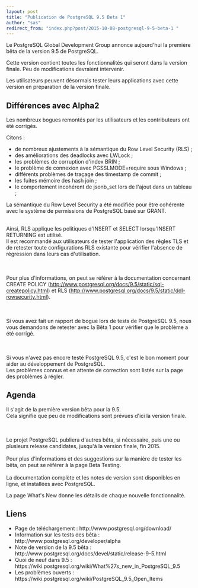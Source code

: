 ```yaml
---
layout: post
title: "Publication de PostgreSQL 9.5 Beta 1"
author: "sas"
redirect_from: "index.php?post/2015-10-08-postgresql-9-5-beta-1 "
---
```




Le PostgreSQL Global Development Group annonce aujourd'hui la première bêta de la version 9.5 de PostgreSQL.

Cette version contient toutes les fonctionnalités qui seront dans la version finale. Peu de modifications devraient intervenir.

Les utilisateurs peuvent désormais tester leurs applications avec cette version en préparation de la version finale.

<h2>Différences avec Alpha2</h2>

Les nombreux bogues remontés par les utilisateurs et les contributeurs ont été corrigés.

Citons :

<ul>

<li> de nombreux ajustements à la sémantique du Row Level Security (RLS) ;

</li>

<li> des améliorations des deadlocks avec LWLock ;

</li>

<li> les problèmes de corruption d'index BRIN ;

</li>

<li> le problème de connexion avec PGSSLMODE=require sous Windows ;

</li>

<li> différents problèmes de traçage des timestamp de commit ;

</li>

<li> les fuites mémoire des hash join ;

</li>

<li> le comportement incohérent de jsonb_set lors de l'ajout dans un tableau ;

</li>

</ul>

La sémantique du Row Level Security a été modifiée pour être cohérente avec le système de permissions de PostgreSQL basé sur GRANT.

<br />Ainsi, RLS applique les politiques d'INSERT et SELECT lorsqu'INSERT RETURNING est utilisé.<br />Il est recommandé aux utilisateurs de tester l'application des rêgles TLS et de retester toute configurations RLS existante pour vérifier l'absence de régression dans leurs cas d'utilisation.

<br /><br />Pour plus d'informations, on peut se référer à la documentation concernant CREATE POLICY (http://www.postgresql.org/docs/9.5/static/sql-createpolicy.html) et RLS (http://www.postgresql.org/docs/9.5/static/ddl-rowsecurity.html).

<br /><br />Si vous avez fait un rapport de bogue lors de tests de PostgreSQL 9.5, nous vous demandons de retester avec la Bêta 1 pour vérifier que le problème a été corrigé.

<br /><br />Si vous n'avez pas encore testé PostgreSQL 9.5, c'est le bon moment pour aider au développement de PostgreSQL. <br />Les problèmes connus et en attente de correction sont listés sur la page des problèmes à régler.

<h2>Agenda</h2>

Il s'agit de la première version bêta pour la 9.5. <br />Cela signifie que peu de modifications sont prévues d'ici la version finale.

<br /><br />Le projet PostgreSQL publiera d'autres bêta, si nécessaire, puis une ou plusieurs release candidates, jusqu'à la version finale, fin 2015.<br /><br />Pour plus d'informations et des suggestions sur la manière de tester les bêta, on peut se référer à la page Beta Testing.<br /><br />La documentation complète et les notes de version sont disponibles en ligne, et installées avec PostgreSQL.

La page What's New donne les détails de chaque nouvelle fonctionnalité.

<h2>Liens</h2>

<ul>

<li> Page de téléchargement : http://www.postgresql.org/download/

</li>

<li> Information sur les tests des bêta : http://www.postgresql.org/developer/alpha

</li>

<li> Note de version de la 9.5 bêta : http://www.postgresql.org/docs/devel/static/release-9-5.html

</li>

<li> Quoi de neuf dans 9.5 : https://wiki.postgresql.org/wiki/What%27s_new_in_PostgreSQL_9.5

</li>

<li> Les problèmes ouverts : https://wiki.postgresql.org/wiki/PostgreSQL_9.5_Open_Items

</li>

</ul>